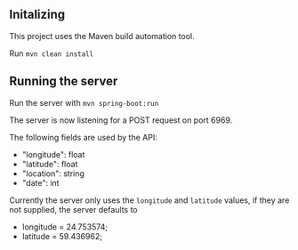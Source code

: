 ## Initalizing

This project uses the Maven build automation tool.

Run ```mvn clean install```

## Running the server

Run the server with ```mvn spring-boot:run```

The server is now listening for a POST request on port 6969.

The following fields are used by the API:

* "longitude": float
* "latitude": float
* "location": string
* "date": int 

Currently the server only uses the ```longitude``` and ```latitude``` values, if they are not supplied, the server defaults to 
*    longitude = 24.753574;
*    latitude = 59.436962;